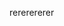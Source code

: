 

rererererer























































































